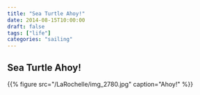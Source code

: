 ```yaml
---
title: "Sea Turtle Ahoy!"
date: 2014-08-15T10:00:00
draft: false
tags: ["life"]
categories: "sailing"
---
```


## Sea Turtle Ahoy!

{{% figure src="/LaRochelle/img_2780.jpg" caption="Ahoy!" %}}